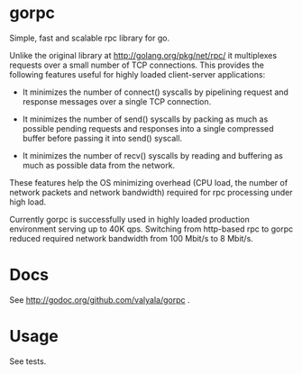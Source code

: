 gorpc
=====

Simple, fast and scalable rpc library for go.

Unlike the original library at http://golang.org/pkg/net/rpc/ it multiplexes
requests over a small number of TCP connections. This provides the following
features useful for highly loaded client-server applications:

* It minimizes the number of connect() syscalls by pipelining request
  and response messages over a single TCP connection.

* It minimizes the number of send() syscalls by packing as much
  as possible pending requests and responses into a single compressed buffer
  before passing it into send() syscall.

* It minimizes the number of recv() syscalls by reading and buffering as much
  as possible data from the network.

These features help the OS minimizing overhead (CPU load, the number of network
packets and network bandwidth) required for rpc processing under high load.

Currently gorpc is successfully used in highly loaded production environment
serving up to 40K qps. Switching from http-based rpc to gorpc reduced required
network bandwidth from 100 Mbit/s to 8 Mbit/s.


Docs
====

See http://godoc.org/github.com/valyala/gorpc .


Usage
=====

See tests.

